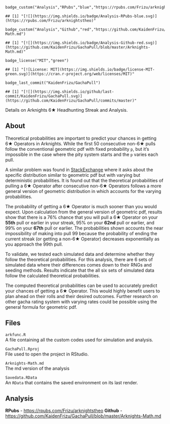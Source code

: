     badge_custom("Analysis","RPubs","blue","https://rpubs.com/Frizu/arknightstheo")

    ## [1] "[![](https://img.shields.io/badge/Analysis-RPubs-blue.svg)](https://rpubs.com/Frizu/arknightstheo)"

    badge_custom("Analysis","Github","red","https://github.com/KaidenFrizu/GachaPull/blob/master/Arknights-Math.md")

    ## [1] "[![](https://img.shields.io/badge/Analysis-Github-red.svg)](https://github.com/KaidenFrizu/GachaPull/blob/master/Arknights-Math.md)"

    badge_license("MIT","green")

    ## [1] "[![License: MIT](https://img.shields.io/badge/license-MIT-green.svg)](https://cran.r-project.org/web/licenses/MIT)"

    badge_last_commit("KaidenFrizu/GachaPull")

    ## [1] "[![](https://img.shields.io/github/last-commit/KaidenFrizu/GachaPull.svg)](https://github.com/KaidenFrizu/GachaPull/commits/master)"

Details on Arknights 6★ Headhunting Streak and Analysis.

About
-----

Theoretical probabilities are important to predict your chances in
getting 6★ Operators in Arknights. While the first 50 consecutive non-6★
pulls follow the conventional geometric pdf with fixed probability `p`,
but it’s impossible in the case where the pity system starts and the `p`
varies each pull.

A similar problem was found in
[StackExchange](https://math.stackexchange.com/questions/435746/geometric-distribution-with-unequal-probabilities-for-trials/436247#436247)
where it asks about the specific distribution similar to geometric pdf
but with varying but deterministic probabilities. It is found out that
the theoretical probabilities of pulling a 6★ Operator after consecutive
non-6★ Operators follows a more general version of geometric
distribution in which accounts for the varying probabilities.

The probability of getting a 6★ Operator is much sooner than you would
expect. Upon calculation from the general version of geometric pdf,
results show that there is a 76% chance that you will pull a 6★ Operator
on your **55th** pull or earlier in your streak, 95% on your **62nd**
pull or earlier, and 99% on your **67th** pull or earlier. The
probabilities shown accounts the near impossibility of making into pull
99 because the probability of ending the current streak (or getting a
non-6★ Operator) decreases exponentially as you approach the 99th pull.

To validate, we tested each simulated data and determine whether they
follow the theoretical probabilities. For this analysis, there are 6
sets of simulated data where their differences comes down to their RNGs
and seeding methods. Results indicate that the all six sets of simulated
data follow the calculated theoretical probabilities.

The computed theoretical probabilities can be used to accurately predict
your chances of getting a 6★ Operator. This would highly benefit users
to plan ahead on their rolls and their desired outcomes. Further
research on other gacha rating system with varying rates could be
possible using the general formula for geometric pdf.

Files
-----

`arkfunc.R`  
A file containing all the custom codes used for simulation and analysis.

`GachaPull.Rproj`  
File used to open the project in RStudio.

`Arknights-Math.md`  
The md version of the analysis

`Savedata.RData`  
An `RData` that contains the saved environment on its last render.

Analysis
--------

**RPubs** -
<a href="https://rpubs.com/Frizu/arknightstheo" class="uri">https://rpubs.com/Frizu/arknightstheo</a>
**Github** -
<a href="https://github.com/KaidenFrizu/GachaPull/blob/master/Arknights-Math.md" class="uri">https://github.com/KaidenFrizu/GachaPull/blob/master/Arknights-Math.md</a>
